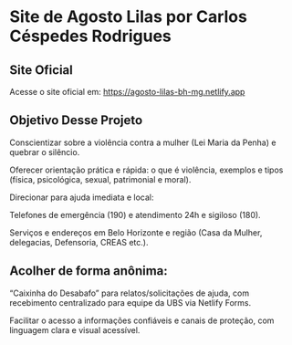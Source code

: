 # Site de Agosto Lilas por Carlos Céspedes Rodrigues

## Site Oficial

Acesse o site oficial em: https://agosto-lilas-bh-mg.netlify.app

## Objetivo Desse Projeto

Conscientizar sobre a violência contra a mulher (Lei Maria da Penha) e quebrar o silêncio.

Oferecer orientação prática e rápida: o que é violência, exemplos e tipos (física, psicológica, sexual, patrimonial e moral).

Direcionar para ajuda imediata e local:

Telefones de emergência (190) e atendimento 24h e sigiloso (180).

Serviços e endereços em Belo Horizonte e região (Casa da Mulher, delegacias, Defensoria, CREAS etc.).

## Acolher de forma anônima:

“Caixinha do Desabafo” para relatos/solicitações de ajuda, com recebimento centralizado para equipe da UBS via Netlify Forms.

Facilitar o acesso a informações confiáveis e canais de proteção, com linguagem clara e visual acessível.
